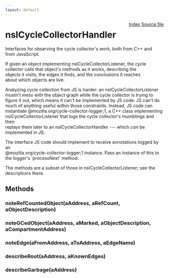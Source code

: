 ```yaml
---
layout: default
---
```

<div class='links' style='float:right'><a href="../index.html">Index</a>
<a href="http://dxr.mozilla.org/mozilla-central/source/xpcom/base/nsICycleCollectorListener.idl">Source file</a>
</div>

# nsICycleCollectorHandler #
  
Interfaces for observing the cycle collector's work, both from C++ and  
from JavaScript.  
  
If given an object implementing nsICycleCollectorListener, the cycle  
collector calls that object's methods as it works, describing the  
objects it visits, the edges it finds, and the conclusions it reaches  
about which objects are live.  
  
Analyzing cycle collection from JS is harder: an nsICycleCollectorListener  
mustn't mess with the object graph while the cycle collector is trying to  
figure it out, which means it can't be implemented by JS code: JS can't do  
much of anything useful within those constraints. Instead, JS code can  
instantiate @mozilla.org/cycle-collector-logger;1, a C++ class implementing  
nsICycleCollectorListener that logs the cycle collector's mumblings and then  
replays them later to an nsICycleCollectorHandler --- which *can* be  
implemented in JS.  
  
  
The interface JS code should implement to receive annotations logged by an  
@mozilla.org/cycle-collector-logger;1 instance. Pass an instance of this to  
the logger's 'processNext' method.  
  
The methods are a subset of those in nsICycleCollectorListener; see the  
descriptions there.  
  

## Methods ##

### noteRefCountedObject(aAddress, aRefCount, aObjectDescription) ###

### noteGCedObject(aAddress, aMarked, aObjectDescription, aCompartmentAddress) ###

### noteEdge(aFromAddress, aToAddress, aEdgeName) ###

### describeRoot(aAddress, aKnownEdges) ###

### describeGarbage(aAddress) ###
